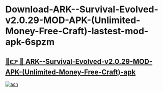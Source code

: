 # Download-ARK--Survival-Evolved-v2.0.29-MOD-APK-(Unlimited-Money-Free-Craft)-lastest-mod-apk-6spzm

<h2><a href="https://apkcomod.com?title=ARK--Survival-Evolved-v2.0.29-MOD-APK-(Unlimited-Money-Free-Craft)">🔗👉 🔴 ARK--Survival-Evolved-v2.0.29-MOD-APK-(Unlimited-Money-Free-Craft)-apk </a></h2>

[![acn](https://github.com/user-attachments/assets/0f9c940e-d8b0-45ae-aac7-cd30a18b3e1c)](https://apkcomod.com?title=ARK--Survival-Evolved-v2.0.29-MOD-APK-(Unlimited-Money-Free-Craft))
